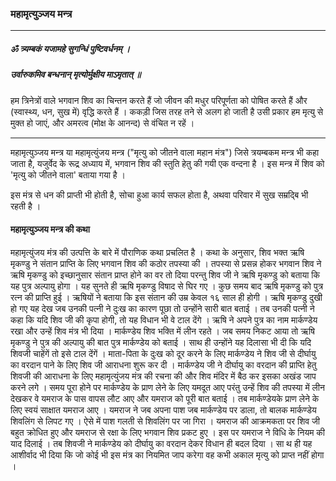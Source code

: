 ### महामृत्युञ्जय मन्त्र

---

##### ॐ त्र्यम्बकं यजामहे सुगन्धिं पुष्टिवर्धनम् ।
##### उर्वारुकमिव बन्धनान् मृत्योर्मुक्षीय माऽमृतात् ॥

हम त्रिनेत्रों वाले भगवान शिव का चिन्तन करते हैं जो जीवन की मधुर परिपूर्णता को पोषित करते हैं और (स्वास्थ्य, धन, सुख में) वृद्धि करते हैं । ककड़ी जिस तरह तने से अलग हो जाती है उसी प्रकार हम मृत्यु से मुक्त हो जाएं, और अमरत्व (मोक्ष के आनन्द) से वंचित न रहें ।

---

महामृत्युञ्जय मन्त्र या महामृत्युंजय मन्त्र ("मृत्यु को जीतने वाला महान मंत्र") जिसे त्रयम्बकम मन्त्र भी कहा जाता है, यजुर्वेद के रूद्र अध्याय में, भगवान शिव की स्तुति हेतु की गयी एक वन्दना है । इस मन्त्र में शिव को 'मृत्यु को जीतने वाला' बताया गया है ।

इस मंत्र से धन की प्राप्ती भी होती है, सोचा हुआ कार्य सफल होता है, अथवा परिवार में सुख सम्रद्बि भी रहती है ।

#### महामृत्युञ्जय मन्त्र की कथा

महामृत्युंजय मंत्र की उत्पत्ति के बारे में पौराणिक कथा प्रचलित है । कथा के अनुसार, शिव भक्त ऋषि मृकण्डु ने संतान प्राप्ति के लिए भगवान शिव की कठोर तपस्या की । तपस्या से प्रसन्न होकर भगवान शिव ने ऋषि मृकण्डु को इच्छानुसार संतान प्राप्त होने का वर तो दिया परन्तु शिव जी ने ऋषि मृकण्डु को बताया कि यह पुत्र अल्पायु होगा । यह सुनते ही ऋषि मृकण्डु विषाद से घिर गए । कुछ समय बाद ऋषि मृकण्डु को पुत्र रत्न की प्राप्ति हुई । ऋषियों ने बताया कि इस संतान की उम्र केवल १६ साल ही होगी । ऋषि मृकण्डु दुखी हो गए यह देख जब उनकी पत्नी ने दुःख का कारण पूछा तो उन्होंने सारी बात बताई । तब उनकी पत्नी ने कहा कि यदि शिव जी की कृपा होगी, तो यह विधान भी वे टाल देंगे । ऋषि ने अपने पुत्र का नाम मार्कण्डेय रखा और उन्हें शिव मंत्र भी दिया । मार्कण्डेय शिव भक्ति में लीन रहते । जब समय निकट आया तो ऋषि मृकण्डु ने पुत्र की अल्पायु की बात पुत्र मार्कण्डेय को बताई । साथ ही उन्होंने यह दिलासा भी दी कि यदि शिवजी चाहेंगें तो इसे टाल देंगें । माता-पिता के दुःख को दूर करने के लिए मार्कण्डेय ने शिव जी से दीर्घायु का वरदान पाने के लिए शिव जी आराधना शुरू कर दी । मार्कण्डेय जी ने दीर्घायु का वरदान की प्राप्ति हेतु शिवजी की आराधना के लिए महामृत्युंजय मंत्र की रचना की और शिव मंदिर में बैठ कर इसका अखंड जाप करने लगे । समय पूरा होने पर मार्कण्डेय के प्राण लेने के लिए यमदूत आए परंतु उन्हें शिव की तपस्या में लीन देखकर वे यमराज के पास वापस लौट आए और यमराज को पूरी बात बताई । तब मार्कण्डेयके प्राण लेने के लिए स्वयं साक्षात यमराज आए । यमराज ने जब अपना पाश जब मार्कण्डेय पर डाला, तो बालक मार्कण्डेय शिवलिंग से लिपट गए । ऐसे में पाश गलती से शिवलिंग पर जा गिरा । यमराज की आक्रमकता पर शिव जी बहुत क्रोधित हुए और यमराज से रक्षा के लिए भगवान शिव प्रकट हुए । इस पर यमराज ने विधि के नियम की याद दिलाई । तब शिवजी ने मार्कण्डेय को दीर्घायु का वरदान देकर विधान ही बदल दिया । सा थ ही यह आशीर्वाद भी दिया कि जो कोई भी इस मंत्र का नियमित जाप करेगा वह कभी अकाल मृत्यु को प्राप्त नहीं होगा ।